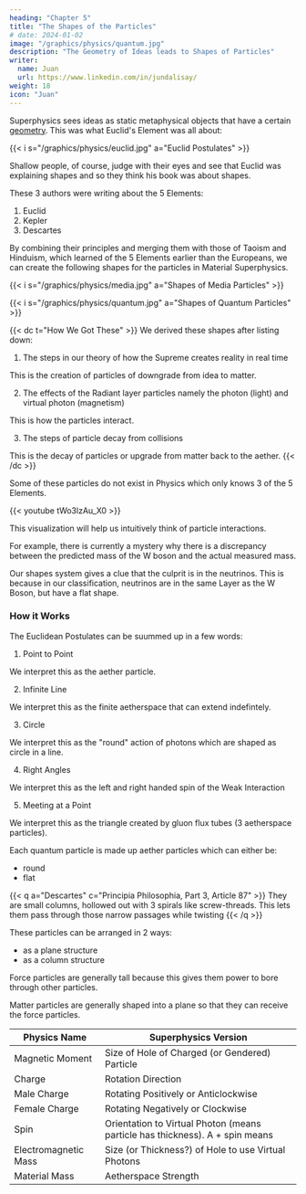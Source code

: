 ```yaml
---
heading: "Chapter 5"
title: "The Shapes of the Particles"
# date: 2024-01-02
image: "/graphics/physics/quantum.jpg"
description: "The Geometry of Ideas leads to Shapes of Particles"
writer:
  name: Juan
  url: https://www.linkedin.com/in/jundalisay/
weight: 18
icon: "Juan"
---
```




Superphysics sees ideas as static metaphysical objects that have a certain [geometry](/superphysics/principles/chapter-03e). This was what Euclid's Element was all about:


{{< i s="/graphics/physics/euclid.jpg" a="Euclid Postulates" >}}

Shallow people, of course, judge with their eyes and see that Euclid was explaining shapes and so they think his book was about shapes.

These 3 authors were writing about the 5 Elements:

1. Euclid
2. Kepler
3. Descartes

By combining their principles and merging them with those of Taoism and Hinduism, which learned of the 5 Elements earlier than the Europeans, we can create the following shapes for the particles in Material Superphysics. 

{{< i s="/graphics/physics/media.jpg" a="Shapes of Media Particles" >}}

{{< i s="/graphics/physics/quantum.jpg" a="Shapes of Quantum Particles" >}}

{{< dc t="How We Got These" >}}
We derived these shapes after listing down:

1. The steps in our theory of how the Supreme creates reality in real time

This is the creation of particles of downgrade from idea to matter.

2. The effects of the Radiant layer particles namely the photon (light) and virtual photon (magnetism)  

This is how the particles interact. 

3. The steps of particle decay from collisions

This is the decay of particles or upgrade from matter back to the aether.
{{< /dc >}}


Some of these particles do not exist in Physics which only knows 3 of the 5 Elements. 

{{< youtube tWo3lzAu_X0 >}}


This visualization will help us intuitively think of particle interactions.

For example, there is currently a mystery why there is a discrepancy between the predicted mass of the W boson and the actual measured mass. 

Our shapes system gives a clue that the culprit is in the neutrinos. This is because in our classification, neutrinos are in the same Layer as the W Boson, but have a flat shape.


### How it Works


The Euclidean Postulates can be suummed up in a few words:

1. Point to Point

We interpret this as the aether particle.

2. Infinite Line

We interpret this as the finite aetherspace that can extend indefintely.

3. Circle

We interpret this as the "round" action of photons which are shaped as circle in a line.

4. Right Angles

We interpret this as the left and right handed spin of the Weak Interaction

5. Meeting at a Point

We interpret this as the triangle created by gluon flux tubes (3 aetherspace particles). 



Each quantum particle is made up aether particles which can either be:
- round
- flat


{{< q a="Descartes" c="Principia Philosophia, Part 3, Article 87" >}}
They are small columns, hollowed out with 3 spirals like screw-threads. This lets them pass through those narrow passages while twisting
{{< /q >}}


These particles can be arranged in 2 ways:
- as a plane structure
- as a column structure


Force particles are generally tall because this gives them power to bore through other particles. 

Matter particles are generally shaped into a plane so that they can receive the force particles. 


Physics Name | Superphysics Version
--- | ---
Magnetic Moment | Size of Hole of Charged (or Gendered) Particle
Charge | Rotation Direction
Male Charge | Rotating Positively or Anticlockwise
Female Charge | Rotating Negatively or Clockwise
Spin | Orientation to Virtual Photon (means particle has thickness). A + spin means 
Electromagnetic Mass | Size (or Thickness?) of Hole to use Virtual Photons
Material Mass | Aetherspace Strength
